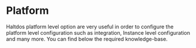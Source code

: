 # Platform

Haltdos platform level option are very useful in order to configure the platform level configuration such as integration, Instance level configuration and many more. You can find below the required knowledge-base.


